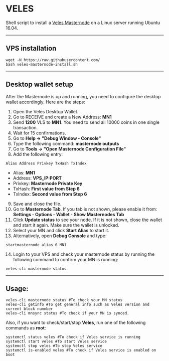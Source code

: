 
# VELES
Shell script to install a [Veles Masternode](http://veles.network/) on a Linux server running Ubuntu 16.04.
***

## VPS installation
```
wget -N https://raw.githubusercontent.com/
bash veles-masternode-install.sh
```
***

## Desktop wallet setup

After the Masternode is up and running, you need to configure the desktop wallet accordingly. Here are the steps:
1. Open the Veles Desktop Wallet.
2. Go to RECEIVE and create a New Address: **MN1**
3. Send **1200** VLS to **MN1**. You need to send all 10000 coins in one single transaction.
4. Wait for 15 confirmations.
5. Go to **Help -> "Debug Window - Console"**
6. Type the following command: **masternode outputs**
7. Go to  **Tools -> "Open Masternode Configuration File"**
8. Add the following entry:
```
Alias Address Privkey TxHash TxIndex
```
* Alias: **MN1**
* Address: **VPS_IP:PORT**
* Privkey: **Masternode Private Key**
* TxHash: **First value from Step 6**
* TxIndex:  **Second value from Step 6**
9. Save and close the file.
10. Go to **Masternode Tab**. If you tab is not shown, please enable it from: **Settings - Options - Wallet - Show Masternodes Tab**
11. Click **Update status** to see your node. If it is not shown, close the wallet and start it again. Make sure the wallet is unlocked.
12. Select your MN and click **Start Alias** to start it.
13. Alternatively, open **Debug Console** and type:
```
startmasternode alias 0 MN1
```
14. Login to your VPS and check your masternode status by running the following command to confirm your MN is running:
```
veles-cli masternode status
```
***

## Usage:
```
veles-cli masternode status #To check your MN status
veles-cli getinfo #To get general info such as Veles version and current block numnber
veles-cli mnsync status #To check if your MN is synced.
```
Also, if you want to check/start/stop **Veles**, run one of the following commands as **root**:

```
systemctl status veles #To check if Veles service is running
systemctl start veles #To start Veles service
systemctl stop veles #To stop Veles service
systemctl is-enabled veles #To check if Veles service is enabled on boot
```
